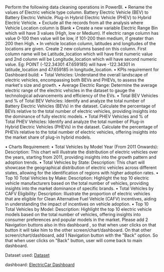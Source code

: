 Perform the following data cleaning operations in PowerBI. • Rename the values of Electric vehicle type column. Battery Electric Vehicle (BEV) to Battery Electric Vehicle. Plug-in Hybrid Electric Vehicle (PHEV) to Hybrid Electric Vehicle. • Exclude all the records from all the analysis where Vehicle Location column is Blank • Create a new variable Electric Range Bin which will have 3 values (High, low or Medium). If electric range column has value 0-100 then value will be low, if 101-200 then medium, if greater than 200 then High. • In vehicle location column, latitudes and longitudes of the locations are given. Create 2 new columns based on this column. First column name will be Latitude_location which will have first numeric value and 2nd column will be Longitude_location which will have second numeric value. Eg: POINT (-122.34301 47.659185) will have -122.34301 in latitude_location and 47.659185 in longitude_location.
• KPIs requirement for Dashboard build:
• Total Vehicles:
Understand the overall landscape of electric vehicles, encompassing both BEVs and PHEVs, to assess the market's size and growth.
• Average Electric Range:
Determine the average electric range of the electric vehicles in the dataset to gauge the technological advancements and efficiency of the EVs.
• Total BEV Vehicles and % of Total BEV Vehicles:
Identify and analyze the total number of Battery Electric Vehicles (BEVs) in the dataset.
Calculate the percentage of BEVs relative to the total number of electric vehicles, providing insights into the dominance of fully electric models.
• Total PHEV Vehicles and % of Total PHEV Vehicles:
Identify and analyze the total number of Plug-in Hybrid Electric Vehicles (PHEVs) in the dataset.
Calculate the percentage of PHEVs relative to the total number of electric vehicles, offering insights into the market share of plug-in hybrid models.

• Charts Requirement:
• Total Vehicles by Model Year (From 2011 Onwards):
Description: This chart will illustrate the distribution of electric vehicles over the years, starting from 2011, providing insights into the growth pattern and adoption trends.
• Total Vehicles by State:
Description: This chart will showcase the geographical distribution of electric vehicles across different states, allowing for the identification of regions with higher adoption rates.
• Top 10 Total Vehicles by Make:
Description: Highlight the top 10 electric vehicle manufacturers based on the total number of vehicles, providing insights into the market dominance of specific brands.
• Total Vehicles by CAFV Eligibility:
Description: Illustrate the proportion of electric vehicles that are eligible for Clean Alternative Fuel Vehicle (CAFV) incentives, aiding in understanding the impact of incentives on vehicle adoption.
• Top 10 Total Vehicles by Model:
Description: Highlight the top 10 electric vehicle models based on the total number of vehicles, offering insights into consumer preferences and popular models in the market.
Please add 2 Navigation buttons also in this dashboard , so that when user clicks on that button it will take him to the other screen/chart/dashboard. On that other screen/chart/dashboard, add 1 Navigation button with the "Back" option. So that when user clicks on "Back" button, user will come back to main dashboard.

Dataset used:
<a href= https://github.com/Aditi-star21/Power-BI-Assignment/blob/main/EV.xlsm>Dataset</a>

dashboard:
<a href= https://github.com/Aditi-star21/Power-BI-Assignment/blob/main/Electric%20car.pdf>ElectricCar Dashboard</a>

